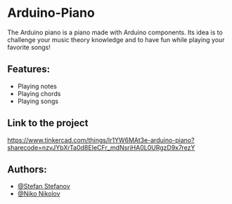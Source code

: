 # Arduino-Piano
The Arduino piano is a piano made with Arduino components. Its idea is to challenge your music theory knowledge and to have fun while playing your favorite songs!


## Features:
- Playing notes
- Playing chords
- Playing songs


## Link to the project
https://www.tinkercad.com/things/lr1YW6MAt3e-arduino-piano?sharecode=nzvJYbXrTa0d8EIeCFr_mdNsriHA0L0URgzD9x7rezY


## Authors: 
- [@Stefan Stefanov](https://github.com/Stef40IT)
- [@Niko Nikolov](https://github.com/N1k0N1k0l0v)
